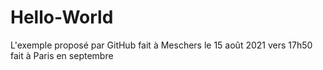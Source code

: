 # Hello-World
L'exemple proposé par GitHub
fait à Meschers le 15 août 2021 vers 17h50
fait à Paris en septembre
